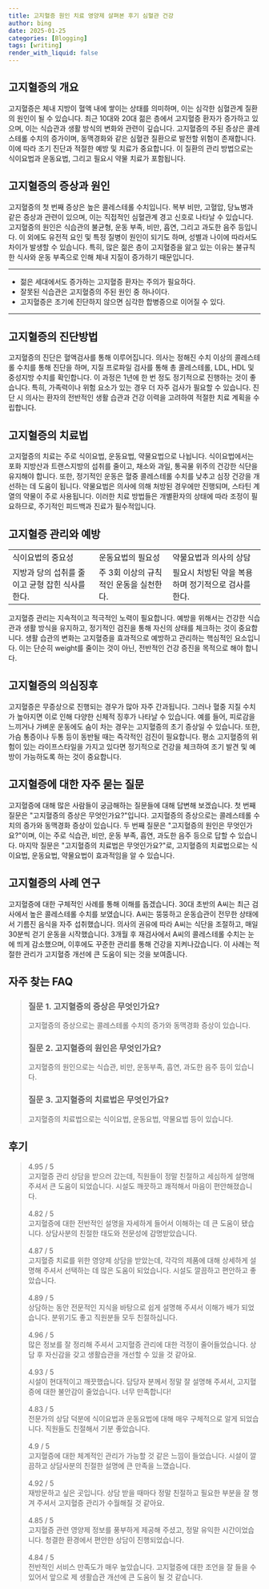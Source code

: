 ```yaml
---
title: 고지혈증 원인 치료 영양제 살펴본 후기 심혈관 건강
author: bing
date: 2025-01-25
categories: [Blogging]
tags: [writing]
render_with_liquid: false
---
```



<h2 id='고지혈증_개요'>고지혈증의 개요</h2>

<p>고지혈증은 체내 지방이 혈액 내에 쌓이는 상태를 의미하며, 이는 심각한 심혈관계 질환의 원인이 될 수 있습니다. 최근 10대와 20대 젊은 층에서 고지혈증 환자가 증가하고 있으며, 이는 식습관과 생활 방식의 변화와 관련이 깊습니다. 고지혈증의 주된 증상은 콜레스테롤 수치의 증가이며, 동맥경화와 같은 심혈관 질환으로 발전할 위험이 존재합니다. 이에 따라 조기 진단과 적절한 예방 및 치료가 중요합니다. 이 질환의 관리 방법으로는 식이요법과 운동요법, 그리고 필요시 약물 치료가 포함됩니다.</p>

<h2 id='고지혈증_증상과원인'>고지혈증의 증상과 원인</h2>

<p>고지혈증의 첫 번째 증상은 높은 콜레스테롤 수치입니다. 복부 비만, 고혈압, 당뇨병과 같은 증상과 관련이 있으며, 이는 직접적인 심혈관계 경고 신호로 나타날 수 있습니다. 고지혈증의 원인은 식습관의 불균형, 운동 부족, 비만, 흡연, 그리고 과도한 음주 등입니다. 이 외에도 유전적 요인 및 특정 질병이 원인이 되기도 하며, 성별과 나이에 따라서도 차이가 발생할 수 있습니다. 특히, 많은 젊은 층이 고지혈증을 앓고 있는 이유는 불규칙한 식사와 운동 부족으로 인해 체내 지질이 증가하기 때문입니다.</p>

<hr />

<ul>
    <li>젊은 세대에서도 증가하는 고지혈증 환자는 주의가 필요하다.</li>
    <li>잘못된 식습관은 고지혈증의 주된 원인 중 하나이다.</li>
    <li>고지혈증은 조기에 진단하지 않으면 심각한 합병증으로 이어질 수 있다.</li>
</ul>

<hr />

<h2 id='고지혈증_진단방법'>고지혈증의 진단방법</h2>

<p>고지혈증의 진단은 혈액검사를 통해 이루어집니다. 의사는 정해진 수치 이상의 콜레스테롤 수치를 통해 진단을 하며, 지질 프로파일 검사를 통해 총 콜레스테롤, LDL, HDL 및 중성지방 수치를 확인합니다. 이 과정은 1년에 한 번 정도 정기적으로 진행하는 것이 좋습니다. 특히, 가족력이나 위험 요소가 있는 경우 더 자주 검사가 필요할 수 있습니다. 진단 시 의사는 환자의 전반적인 생활 습관과 건강 이력을 고려하여 적절한 치료 계획을 수립합니다.</p>

<h2 id='고지혈증_치료법'>고지혈증의 치료법</h2>

<p>고지혈증의 치료는 주로 식이요법, 운동요법, 약물요법으로 나뉩니다. 식이요법에서는 포화 지방산과 트랜스지방의 섭취를 줄이고, 채소와 과일, 통곡물 위주의 건강한 식단을 유지해야 합니다. 또한, 정기적인 운동은 혈중 콜레스테롤 수치를 낮추고 심장 건강을 개선하는 데 도움이 됩니다. 약물요법은 의사에 의해 처방된 경우에만 진행되며, 스타틴 계열의 약물이 주로 사용됩니다. 이러한 치료 방법들은 개별환자의 상태에 따라 조정이 필요하므로, 주기적인 피드백과 진료가 필수적입니다.</p>

<h2 id='고지혈증_관리와예방'>고지혈증 관리와 예방</h2>

<table>
    <tr>
        <td>식이요법의 중요성</td>
        <td>운동요법의 필요성</td>
        <td>약물요법과 의사의 상담</td>
    </tr>
    <tr>
        <td>지방과 당의 섭취를 줄이고 균형 잡힌 식사를 한다.</td>
        <td>주 3회 이상의 규칙적인 운동을 실천한다.</td>
        <td>필요시 처방된 약을 복용하며 정기적으로 검사를 한다.</td>
    </tr>
</table>

<p>고지혈증 관리는 지속적이고 적극적인 노력이 필요합니다. 예방을 위해서는 건강한 식습관과 생활 방식을 유지하고, 정기적인 검진을 통해 자신의 상태를 체크하는 것이 중요합니다. 생활 습관의 변화는 고지혈증을 효과적으로 예방하고 관리하는 핵심적인 요소입니다. 이는 단순히 weight를 줄이는 것이 아닌, 전반적인 건강 증진을 목적으로 해야 합니다.</p>

<h2 id='고지혈증_의심징후'>고지혈증의 의심징후</h2>

<p>고지혈증은 무증상으로 진행되는 경우가 많아 자주 간과됩니다. 그러나 혈중 지질 수치가 높아지면 이로 인해 다양한 신체적 징후가 나타날 수 있습니다. 예를 들어, 피로감을 느끼거나 가벼운 운동에도 숨이 차는 경우는 고지혈증의 초기 증상일 수 있습니다. 또한, 가슴 통증이나 두통 등이 동반될 때는 즉각적인 검진이 필요합니다. 평소 고지혈증의 위험이 있는 라이프스타일을 가지고 있다면 정기적으로 건강을 체크하여 조기 발견 및 예방이 가능하도록 하는 것이 중요합니다.</p>

<h2 id='고지혈증_자주묻는질문'>고지혈증에 대한 자주 묻는 질문</h2>

<p>고지혈증에 대해 많은 사람들이 궁금해하는 질문들에 대해 답변해 보겠습니다. 첫 번째 질문은 "고지혈증의 증상은 무엇인가요?"입니다. 고지혈증의 증상으로는 콜레스테롤 수치의 증가와 동맥경화 증상이 있습니다. 두 번째 질문은 "고지혈증의 원인은 무엇인가요?"이며, 이는 주로 식습관, 비만, 운동 부족, 흡연, 과도한 음주 등으로 답할 수 있습니다. 마지막 질문은 "고지혈증의 치료법은 무엇인가요?"로, 고지혈증의 치료법으로는 식이요법, 운동요법, 약물요법이 효과적임을 알 수 있습니다.</p>

<h2 id='고지혈증_사례연구'>고지혈증의 사례 연구</h2>

<p>고지혈증에 대한 구체적인 사례를 통해 이해를 돕겠습니다. 30대 초반의 A씨는 최근 검사에서 높은 콜레스테롤 수치를 보였습니다. A씨는 뚱뚱하고 운동습관이 전무한 상태에서 기름진 음식을 자주 섭취했습니다. 의사의 권유에 따라 A씨는 식단을 조절하고, 매일 30분씩 걷기 운동을 시작했습니다. 3개월 후 재검사에서 A씨의 콜레스테롤 수치는 눈에 띄게 감소했으며, 이후에도 꾸준한 관리를 통해 건강을 지켜나갔습니다. 이 사례는 적절한 관리가 고지혈증 개선에 큰 도움이 되는 것을 보여줍니다.</p>


<h2 id='자주_찾는_FAQ'>자주 찾는 FAQ</h2>
<div itemscope="" itemtype="https://schema.org/FAQPage"> 
<blockquote> 
<div itemscope="" itemprop="mainEntity" itemtype="https://schema.org/Question"> 
<h3 itemprop="name">질문 1. 고지혈증의 증상은 무엇인가요?</h3> 
<div itemscope="" itemprop="acceptedAnswer" itemtype="https://schema.org/Answer"> 
<span itemprop="text"> 
<p>고지혈증의 증상으로는 콜레스테롤 수치의 증가와 동맥경화 증상이 있습니다.</p> 
</span> 
</div> 
</div> 
<div itemscope="" itemprop="mainEntity" itemtype="https://schema.org/Question"> 
<h3 itemprop="name">질문 2. 고지혈증의 원인은 무엇인가요?</h3> 
<div itemscope="" itemprop="acceptedAnswer" itemtype="https://schema.org/Answer"> 
<span itemprop="text"> 
<p>고지혈증의 원인으로는 식습관, 비만, 운동부족, 흡연, 과도한 음주 등이 있습니다.</p> 
</span> 
</div> 
</div> 
<div itemscope="" itemprop="mainEntity" itemtype="https://schema.org/Question"> 
<h3 itemprop="name">질문 3. 고지혈증의 치료법은 무엇인가요?</h3> 
<div itemscope="" itemprop="acceptedAnswer" itemtype="https://schema.org/Answer"> 
<span itemprop="text"> 
<p>고지혈증의 치료법으로는 식이요법, 운동요법, 약물요법 등이 있습니다.</p> 
</span> 
</div> 
</div> 
</blockquote> 
</div>
<h2 id='후기'>후기</h2>
<div itemscope itemtype="https://schema.org/Product">
  <blockquote>
  <div itemprop="review" itemscope itemtype="https://schema.org/Review">
      <div itemprop="reviewRating" itemscope itemtype="https://schema.org/Rating"> <span itemprop="ratingValue">4.95</span> / <span itemprop="bestRating">5</span> </div>
      <span itemprop="reviewBody">고지혈증 관리 상담을 받으러 갔는데, 직원들이 정말 친절하고 세심하게 설명해 주셔서 큰 도움이 되었습니다. 시설도 깨끗하고 쾌적해서 마음이 편안해졌습니다.</span>
  </div>
  <br>
  <div itemprop="review" itemscope itemtype="https://schema.org/Review">
      <div itemprop="reviewRating" itemscope itemtype="https://schema.org/Rating"> <span itemprop="ratingValue">4.82</span> / <span itemprop="bestRating">5</span> </div>
      <span itemprop="reviewBody">고지혈증에 대한 전반적인 설명을 자세하게 들어서 이해하는 데 큰 도움이 됐습니다. 상담사분의 친절한 태도와 전문성에 감명받았습니다.</span>
  </div>
  <br>
  <div itemprop="review" itemscope itemtype="https://schema.org/Review">
      <div itemprop="reviewRating" itemscope itemtype="https://schema.org/Rating"> <span itemprop="ratingValue">4.87</span> / <span itemprop="bestRating">5</span> </div>
      <span itemprop="reviewBody">고지혈증 치료를 위한 영양제 상담을 받았는데, 각각의 제품에 대해 상세하게 설명해 주셔서 선택하는 데 많은 도움이 되었습니다. 시설도 깔끔하고 편안하고 좋았습니다.</span>
  </div>
  <br>
  <div itemprop="review" itemscope itemtype="https://schema.org/Review">
      <div itemprop="reviewRating" itemscope itemtype="https://schema.org/Rating"> <span itemprop="ratingValue">4.89</span> / <span itemprop="bestRating">5</span> </div>
      <span itemprop="reviewBody">상담하는 동안 전문적인 지식을 바탕으로 쉽게 설명해 주셔서 이해가 배가 되었습니다. 분위기도 좋고 직원분들 모두 친절하십니다.</span>
  </div>
  <br>
  <div itemprop="review" itemscope itemtype="https://schema.org/Review">
      <div itemprop="reviewRating" itemscope itemtype="https://schema.org/Rating"> <span itemprop="ratingValue">4.96</span> / <span itemprop="bestRating">5</span> </div>
      <span itemprop="reviewBody">많은 정보를 잘 정리해 주셔서 고지혈증 관리에 대한 걱정이 줄어들었습니다. 상담 후 자신감을 갖고 생활습관을 개선할 수 있을 것 같아요.</span>
  </div>
  <br>
  <div itemprop="review" itemscope itemtype="https://schema.org/Review">
      <div itemprop="reviewRating" itemscope itemtype="https://schema.org/Rating"> <span itemprop="ratingValue">4.93</span> / <span itemprop="bestRating">5</span> </div>
      <span itemprop="reviewBody">시설이 현대적이고 깨끗했습니다. 담당자 분께서 정말 잘 설명해 주셔서, 고지혈증에 대한 불안감이 줄었습니다. 너무 만족합니다!</span>
  </div>
  <br>
  <div itemprop="review" itemscope itemtype="https://schema.org/Review">
      <div itemprop="reviewRating" itemscope itemtype="https://schema.org/Rating"> <span itemprop="ratingValue">4.83</span> / <span itemprop="bestRating">5</span> </div>
      <span itemprop="reviewBody">전문가의 상담 덕분에 식이요법과 운동요법에 대해 매우 구체적으로 알게 되었습니다. 직원들도 친절해서 기분 좋았습니다.</span>
  </div>
  <br>
  <div itemprop="review" itemscope itemtype="https://schema.org/Review">
      <div itemprop="reviewRating" itemscope itemtype="https://schema.org/Rating"> <span itemprop="ratingValue">4.9</span> / <span itemprop="bestRating">5</span> </div>
      <span itemprop="reviewBody">고지혈증에 대한 체계적인 관리가 가능할 것 같은 느낌이 들었습니다. 시설이 깔끔하고 상담사분의 친절한 설명에 큰 만족을 느꼈습니다.</span>
  </div>
  <br>
  <div itemprop="review" itemscope itemtype="https://schema.org/Review">
      <div itemprop="reviewRating" itemscope itemtype="https://schema.org/Rating"> <span itemprop="ratingValue">4.92</span> / <span itemprop="bestRating">5</span> </div>
      <span itemprop="reviewBody">재방문하고 싶은 곳입니다. 상담 받을 때마다 정말 친절하고 필요한 부분을 잘 챙겨 주셔서 고지혈증 관리가 수월해질 것 같아요.</span>
  </div>
  <br>
  <div itemprop="review" itemscope itemtype="https://schema.org/Review">
      <div itemprop="reviewRating" itemscope itemtype="https://schema.org/Rating"> <span itemprop="ratingValue">4.85</span> / <span itemprop="bestRating">5</span> </div>
      <span itemprop="reviewBody">고지혈증 관련 영양제 정보를 풍부하게 제공해 주셨고, 정말 유익한 시간이었습니다. 청결한 환경에서 편안한 상담이 진행되었습니다.</span>
  </div>
  <br>
  <div itemprop="review" itemscope itemtype="https://schema.org/Review">
      <div itemprop="reviewRating" itemscope itemtype="https://schema.org/Rating"> <span itemprop="ratingValue">4.84</span> / <span itemprop="bestRating">5</span> </div>
      <span itemprop="reviewBody">전반적인 서비스 만족도가 매우 높았습니다. 고지혈증에 대한 조언을 잘 들을 수 있어서 앞으로 제 생활습관 개선에 큰 도움이 될 것 같습니다.</span>
  </div>
  </blockquote>
</div>

